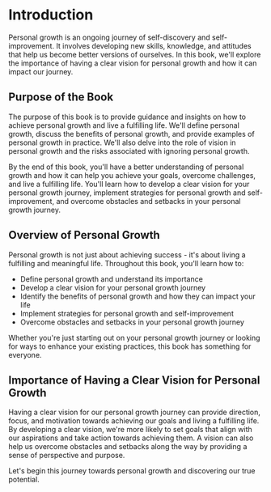 Introduction
============

Personal growth is an ongoing journey of self-discovery and self-improvement. It involves developing new skills, knowledge, and attitudes that help us become better versions of ourselves. In this book, we'll explore the importance of having a clear vision for personal growth and how it can impact our journey.

Purpose of the Book
-------------------

The purpose of this book is to provide guidance and insights on how to achieve personal growth and live a fulfilling life. We'll define personal growth, discuss the benefits of personal growth, and provide examples of personal growth in practice. We'll also delve into the role of vision in personal growth and the risks associated with ignoring personal growth.

By the end of this book, you'll have a better understanding of personal growth and how it can help you achieve your goals, overcome challenges, and live a fulfilling life. You'll learn how to develop a clear vision for your personal growth journey, implement strategies for personal growth and self-improvement, and overcome obstacles and setbacks in your personal growth journey.

Overview of Personal Growth
---------------------------

Personal growth is not just about achieving success - it's about living a fulfilling and meaningful life. Throughout this book, you'll learn how to:

* Define personal growth and understand its importance
* Develop a clear vision for your personal growth journey
* Identify the benefits of personal growth and how they can impact your life
* Implement strategies for personal growth and self-improvement
* Overcome obstacles and setbacks in your personal growth journey

Whether you're just starting out on your personal growth journey or looking for ways to enhance your existing practices, this book has something for everyone.

Importance of Having a Clear Vision for Personal Growth
-------------------------------------------------------

Having a clear vision for our personal growth journey can provide direction, focus, and motivation towards achieving our goals and living a fulfilling life. By developing a clear vision, we're more likely to set goals that align with our aspirations and take action towards achieving them. A vision can also help us overcome obstacles and setbacks along the way by providing a sense of perspective and purpose.

Let's begin this journey towards personal growth and discovering our true potential.

